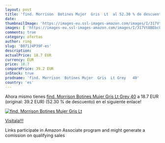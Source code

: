 ```yaml
---
layout: post
title: 'find. Morrison  Botines Mujer  Gris  Lt  al 52.30 % de descuento'
date: 
thumbnailImage: 'https://images-eu.ssl-images-amazon.com/images/I/317Vt8BEbcL._SL200_.jpg'
images: [ 'https://images-eu.ssl-images-amazon.com/images/I/317Vt8BEbcL._SL200_.jpg' ]
comments: true
category: ofertas
author: ring
slug: 'B071J4P39F-es'
description:
actualPrice: 18.7 EUR
currency: EUR
price: 18.7
comparePrice: 39.2 EUR
inStock: true
prodname: 'find. Morrison  Botines Mujer  Gris  Lt Grey   40'
country: 'es'
---
```


Ahora mismo tienes [find. Morrison  Botines Mujer  Gris  Lt Grey   40](https://www.amazon.es/dp/B071J4P39F/?tag=tolees-21) a 18.7 EUR (original: 39.2 EUR) (52.30 %  de descuento) en el siguiente enlace!

[![find. Morrison  Botines Mujer  Gris  Lt ](https://images-eu.ssl-images-amazon.com/images/I/317Vt8BEbcL._SL200_.jpg)](https://www.amazon.es/dp/B071J4P39F/?tag=tolees-21)

[Visítala!!!](https://www.amazon.es/dp/B071J4P39F/?tag=tolees-21)

Links participate in Amazon Associate program and might generate a comission on qualifying sales
